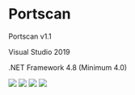 # Portscan
  <p>Portscan v1.1</p>
  <p>Visual Studio 2019</p>
  <p>.NET Framework 4.8 (Minimum 4.0)</p>
  <img src="https://www.photo.herominyum.com/resimler/2020/03/11/IdjM.png"></>
  <img src="https://www.photo.herominyum.com/resimler/2020/03/11/I15R.png"></>
  <img src="https://www.photo.herominyum.com/resimler/2020/03/11/IEol.png"></>
  <img src="https://www.photo.herominyum.com/resimler/2020/03/11/ILaU.png"></>
